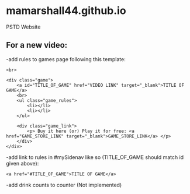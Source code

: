 # mamarshall44.github.io
PSTD Website

## For a new video:

-add rules to games page following this template:
	
    <br>

    <div class="game">
        <a id="TITLE_OF_GAME" href="VIDEO LINK" target="_blank">TITLE OF GAME</a>
        <br>
        <ul class="game_rules">
            <li></li>
            <li></li>
        </ul>
    
        <div class="game_link">
            <p> Buy it here (or) Play it for free: <a href="GAME_STORE_LINK" target="_blank">GAME_STORE_LINK</a> </p>
        </div>
    </div>

-add link to rules in #mySidenav like so (TITLE_OF_GAME should match id given above):

    <a href="#TITLE_OF_GAME">TITLE OF GAME</a>
  
-add drink counts to counter (Not implemented)
